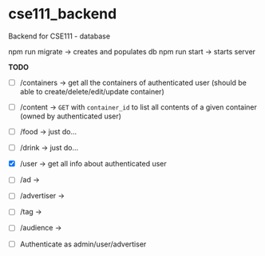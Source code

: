 # cse111_backend
Backend for CSE111 - database

npm run migrate → creates and populates db
npm run start → starts server

__TODO__
-[ ] /containers → get all the containers of authenticated user (should be able to create/delete/edit/update container)
-[ ] /content → `GET` with `container_id` to list all contents of a given container (owned by authenticated user)
-[ ] /food → just do...
-[ ] /drink → just do...
-[x] /user → get all info about authenticated user
-[ ] /ad →
-[ ] /advertiser →
-[ ] /tag →
-[ ] /audience →

-[ ] Authenticate as admin/user/advertiser
